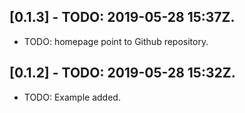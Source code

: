 ## [0.1.3] - TODO: 2019-05-28 15:37Z.

* TODO: homepage point to Github repository.

## [0.1.2] - TODO: 2019-05-28 15:32Z.

* TODO: Example added.